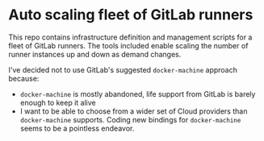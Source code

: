 # Auto scaling fleet of GitLab runners

This repo contains infrastructure definition and management scripts for a
fleet of GitLab runners. The tools included enable scaling the number of
runner instances up and down as demand changes.

I've decided not to use GitLab's suggested `docker-machine` approach because:

- `docker-machine` is mostly abandoned, life support from GitLab is barely
  enough to keep it alive
- I want to be able to choose from a wider set of Cloud providers than
  `docker-machine` supports. Coding new bindings for `docker-machine` seems
  to be a pointless endeavor.
